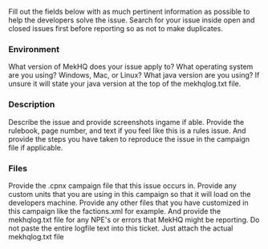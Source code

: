 Fill out the fields below with as much pertinent information as possible to help the developers solve the issue.
Search for your issue inside open and closed issues first before reporting so as not to make duplicates.

### Environment
What version of MekHQ does your issue apply to?
What operating system are you using?  Windows, Mac, or Linux?
What java version are you using?  If unsure it will state your java version at the top of the mekhqlog.txt file.

### Description
Describe the issue and provide screenshots ingame if able.
Provide the rulebook, page number, and text if you feel like this is a rules issue.
And provide the steps you have taken to reproduce the issue in the campaign file if applicable.

### Files
Provide the .cpnx campaign file that this issue occurs in.
Provide any custom units that you are using in this campaign so that it will load on the developers machine.
Provide any other files that you have customized in this campaign like the factions.xml for example.
And provide the mekhqlog.txt file for any NPE's or errors that MekHQ might be reporting.
Do not paste the entire logfile text into this ticket. Just attach the actual mekhqlog.txt file
